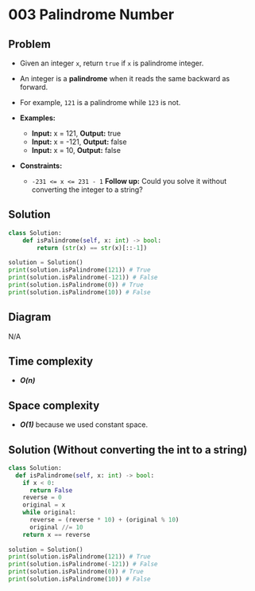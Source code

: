 # 003 Palindrome Number

## Problem

- Given an integer `x`, return `true` if `x` is palindrome integer.
- An integer is a **palindrome** when it reads the same backward as forward.
- For example, `121` is a palindrome while `123` is not.

- **Examples:**
	- **Input:** x = 121, **Output:** true
	- **Input:** x = -121, **Output:** false
	- **Input:** x = 10, **Output:** false

- **Constraints:**
	-   `-231 <= x <= 231 - 1`
	**Follow up:** Could you solve it without converting the integer to a string?
	
## Solution
```python
class Solution:
    def isPalindrome(self, x: int) -> bool:
        return (str(x) == str(x)[::-1])
            
solution = Solution()
print(solution.isPalindrome(121)) # True
print(solution.isPalindrome(-121)) # False
print(solution.isPalindrome(0)) # True
print(solution.isPalindrome(10)) # False
```
## Diagram
N/A

## Time complexity
- **_O(n)_**

## Space complexity
- **_O(1)_** because we used constant space.

## Solution (Without converting the int to a string)
```python
class Solution:
  def isPalindrome(self, x: int) -> bool:
    if x < 0:
      return False
    reverse = 0
    original = x
    while original:
      reverse = (reverse * 10) + (original % 10)
      original //= 10
    return x == reverse
            
solution = Solution()
print(solution.isPalindrome(121)) # True
print(solution.isPalindrome(-121)) # False
print(solution.isPalindrome(0)) # True
print(solution.isPalindrome(10)) # False
```